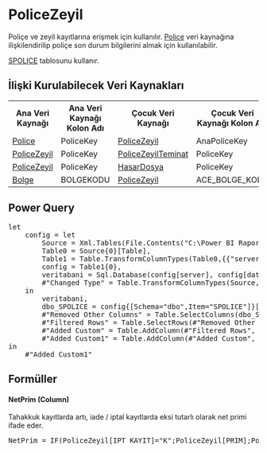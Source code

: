<h1>PoliceZeyil</h1>
Poliçe ve zeyil kayıtlarına erişmek için kullanılır. <a href="../VeriKaynaklari/Police.md">Police</a> veri kaynağına ilişkilendirilip poliçe son durum bilgilerini almak için kullanılabilir.

<a href="../Tablolar/SPOLICE.md">SPOLICE</a> tablosunu kullanır.

<h2>İlişki Kurulabilecek Veri Kaynakları</h2>
<table>
<tr>
<th>Ana Veri Kaynağı</th>
<th>Ana Veri Kaynağı Kolon Adı</th>
<th>Çocuk Veri Kaynağı</th>
<th>Çocuk Veri Kaynağı Kolon Adi</th>
</tr>
<tr>
<td><a href="../VeriKaynaklari/Police.md">Police</a></td>
<td>PoliceKey</td>
<td><a href="../VeriKaynaklari/PoliceZeyil.md">PoliceZeyil</a></td>
<td>AnaPoliceKey</td>
</tr>
<tr>
<td><a href="../VeriKaynaklari/PoliceZeyil.md">PoliceZeyil</a></td>
<td>PoliceKey</td>
<td><a href="../VeriKaynaklari/PoliceZeyilTeminat.md">PoliceZeyilTeminat</a></td>
<td>PoliceKey</td>
</tr>
<tr>
<td><a href="../VeriKaynaklari/PoliceZeyil.md">PoliceZeyil</a></td>
<td>PoliceKey</td>
<td><a href="../VeriKaynaklari/HasarDosya.md">HasarDosya</a></td>
<td>PoliceKey</td>
</tr>
<tr>
<td><a href="../VeriKaynaklari/Bolge.md">Bolge</a></td>
<td>BOLGEKODU</td>
<td><a href="../VeriKaynaklari/PoliceZeyil.md">PoliceZeyil</a></td>
<td>ACE_BOLGE_KODU</td>
</tr>
</table>


<h2>Power Query</h2>
<pre>
let
	config = let
		Source = Xml.Tables(File.Contents("C:\Power BI Raporlar\config.xml")),
		Table0 = Source{0}[Table],
		Table1 = Table.TransformColumnTypes(Table0,{{"server", type text}, {"database", type text}}),
		config = Table1{0},
		veritabani = Sql.Database(config[server], config[database]),
		#"Changed Type" = Table.TransformColumnTypes(Source,{{"server", type text}, {"database", type text}})
	in
		veritabani,
		dbo_SPOLICE = config{[Schema="dbo",Item="SPOLICE"]}[Data],
		#"Removed Other Columns" = Table.SelectColumns(dbo_SPOLICE,{"YIL", "ACENTA", "BRANS", "POLICE_NO", "ZEYLKOD2", "ZEYL_KODU", "ZEYL_NO", "TECDIT_NO", "IPT_KAYIT", "BAS_TAR", "BIT_TAR", "TANZIM_TAR", "UW_YEAR", "TANZIM_YER", "KISI_SAYI", "PRIM", "TARIFE_BAS", "ACE_BOLGE_KODU", "ORTAK_NO", "ARAC_TARZ"}),
		#"Filtered Rows" = Table.SelectRows(#"Removed Other Columns", each ([IPT_KAYIT] = "I" or [IPT_KAYIT] = "K")),
		#"Added Custom" = Table.AddColumn(#"Filtered Rows", "PoliceKey", each [ACENTA]&"_"&[BRANS]&"_"&[POLICE_NO]&"_"&[TECDIT_NO]&"_"&[ZEYL_NO]),
		#"Added Custom1" = Table.AddColumn(#"Added Custom", "AnaPoliceKey", each [ACENTA]&"_"&[BRANS]&"_"&[POLICE_NO]&"_"&[TECDIT_NO]&"_   ")
in
	#"Added Custom1"
</pre>

<h2>Formüller</h2>

<h4>NetPrim (Column)</h4>
Tahakkuk kayıtlarda artı, iade / iptal kayıtlarda eksi tutarlı olarak net primi ifade eder.
<pre>NetPrim = IF(PoliceZeyil[IPT_KAYIT]="K";PoliceZeyil[PRIM];PoliceZeyil[PRIM]*-1)</pre>
